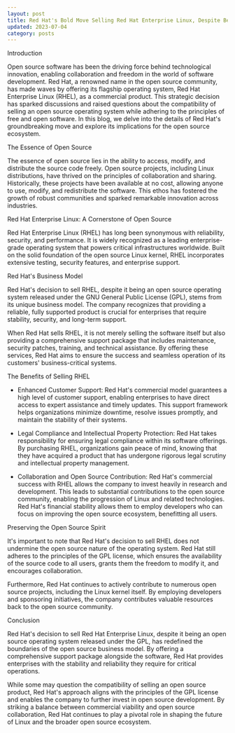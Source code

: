 ```yaml
---
layout: post
title: Red Hat's Bold Move Selling Red Hat Enterprise Linux, Despite Being Open Source
updated: 2023-07-04
category: posts
---
```


Introduction

Open source software has been the driving force behind technological innovation, enabling collaboration and freedom in the world of software development. Red Hat, a renowned name in the open source community, has made waves by offering its flagship operating system, Red Hat Enterprise Linux (RHEL), as a commercial product. This strategic decision has sparked discussions and raised questions about the compatibility of selling an open source operating system while adhering to the principles of free and open software. In this blog, we delve into the details of Red Hat's groundbreaking move and explore its implications for the open source ecosystem.

The Essence of Open Source

The essence of open source lies in the ability to access, modify, and distribute the source code freely. Open source projects, including Linux distributions, have thrived on the principles of collaboration and sharing. Historically, these projects have been available at no cost, allowing anyone to use, modify, and redistribute the software. This ethos has fostered the growth of robust communities and sparked remarkable innovation across industries.

Red Hat Enterprise Linux: A Cornerstone of Open Source

Red Hat Enterprise Linux (RHEL) has long been synonymous with reliability, security, and performance. It is widely recognized as a leading enterprise-grade operating system that powers critical infrastructures worldwide. Built on the solid foundation of the open source Linux kernel, RHEL incorporates extensive testing, security features, and enterprise support.

Red Hat's Business Model

Red Hat's decision to sell RHEL, despite it being an open source operating system released under the GNU General Public License (GPL), stems from its unique business model. The company recognizes that providing a reliable, fully supported product is crucial for enterprises that require stability, security, and long-term support.

When Red Hat sells RHEL, it is not merely selling the software itself but also providing a comprehensive support package that includes maintenance, security patches, training, and technical assistance. By offering these services, Red Hat aims to ensure the success and seamless operation of its customers' business-critical systems.

The Benefits of Selling RHEL

- Enhanced Customer Support: Red Hat's commercial model guarantees a high level of customer support, enabling enterprises to have direct access to expert assistance and timely updates. This support framework helps organizations minimize downtime, resolve issues promptly, and maintain the stability of their systems.

- Legal Compliance and Intellectual Property Protection: Red Hat takes responsibility for ensuring legal compliance within its software offerings. By purchasing RHEL, organizations gain peace of mind, knowing that they have acquired a product that has undergone rigorous legal scrutiny and intellectual property management.

- Collaboration and Open Source Contribution: Red Hat's commercial success with RHEL allows the company to invest heavily in research and development. This leads to substantial contributions to the open source community, enabling the progression of Linux and related technologies. Red Hat's financial stability allows them to employ developers who can focus on improving the open source ecosystem, benefitting all users.

Preserving the Open Source Spirit

It's important to note that Red Hat's decision to sell RHEL does not undermine the open source nature of the operating system. Red Hat still adheres to the principles of the GPL license, which ensures the availability of the source code to all users, grants them the freedom to modify it, and encourages collaboration.

Furthermore, Red Hat continues to actively contribute to numerous open source projects, including the Linux kernel itself. By employing developers and sponsoring initiatives, the company contributes valuable resources back to the open source community.

Conclusion

Red Hat's decision to sell Red Hat Enterprise Linux, despite it being an open source operating system released under the GPL, has redefined the boundaries of the open source business model. By offering a comprehensive support package alongside the software, Red Hat provides enterprises with the stability and reliability they require for critical operations.

While some may question the compatibility of selling an open source product, Red Hat's approach aligns with the principles of the GPL license and enables the company to further invest in open source development. By striking a balance between commercial viability and open source collaboration, Red Hat continues to play a pivotal role in shaping the future of Linux and the broader open source ecosystem.
